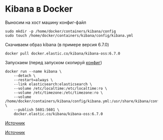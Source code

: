 # Kibana в Docker

Выносим на хост машину конфиг-файл

    sudo mkdir -p /home/docker/containers/kibana/config
    sudo touch /home/docker/containers/kibana/config/kibana.yml

Скачиваем образ kibana (в примере версия 6.7.0)

    docker pull docker.elastic.co/kibana/kibana-oss:6.7.0

Запускаем (перед запуском скопируй [конфиг](https://github.com/chatlamin/ELK/blob/master/Docker-server/Kibana/kibana.yml))

    docker run --name kibana \
        --detach \
        --restart=always \
        --link elasticsearch:elasticsearch \
        --volume /etc/localtime:/etc/localtime:ro \
        --volume /etc/timezone:/etc/timezone:ro \
        --volume /home/docker/containers/kibana/config/kibana.yml:/usr/share/kibana/config/kibana.yml \
        --publish 5601:5601 \
        docker.elastic.co/kibana/kibana-oss:6.7.0

[Источник](https://www.elastic.co/guide/en/kibana/current/docker.html)

[Источник](https://github.com/elastic/stack-docker/blob/master/config/kibana/kibana.yml)
